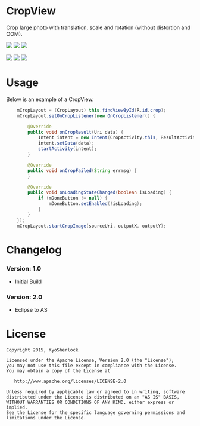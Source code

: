 # CropView

Crop large photo with translation, scale and rotation (without distortion and OOM).

![](https://github.com/KyoSherlock/CropView/raw/master/screenshots/0.png) ![](https://github.com/KyoSherlock/CropView/raw/master/screenshots/1.png) ![](https://github.com/KyoSherlock/CropView/raw/master/screenshots/2.png)

![](https://github.com/KyoSherlock/CropView/raw/master/screenshots/0.png) ![](https://github.com/KyoSherlock/CropView/raw/master/screenshots/3.png) ![](https://github.com/KyoSherlock/CropView/raw/master/screenshots/4.png)

# Usage

Below is an example of a CropView.

```java
	mCropLayout = (CropLayout) this.findViewById(R.id.crop);
	mCropLayout.setOnCropListener(new OnCropListener() {

		@Override
		public void onCropResult(Uri data) {
			Intent intent = new Intent(CropActivity.this, ResultActivity.class);
			intent.setData(data);
			startActivity(intent);
		}

		@Override
		public void onCropFailed(String errmsg) {
		}

		@Override
		public void onLoadingStateChanged(boolean isLoading) {
			if (mDoneButton != null) {
				mDoneButton.setEnabled(!isLoading);
			}
		}
	});
	mCropLayout.startCropImage(sourceUri, outputX, outputY);
```

# Changelog

### Version: 1.0

  * Initial Build

### Version: 2.0

  * Eclipse to AS

# License

    Copyright 2015, KyoSherlock
    
    Licensed under the Apache License, Version 2.0 (the "License");
    you may not use this file except in compliance with the License.
    You may obtain a copy of the License at
    
       http://www.apache.org/licenses/LICENSE-2.0
    
    Unless required by applicable law or agreed to in writing, software
    distributed under the License is distributed on an "AS IS" BASIS,
    WITHOUT WARRANTIES OR CONDITIONS OF ANY KIND, either express or implied.
    See the License for the specific language governing permissions and
    limitations under the License.
